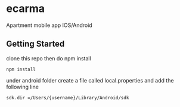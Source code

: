 # ecarma
Apartment mobile app IOS/Android 

## Getting Started
clone this repo then do npm install

```
npm install
```
under android folder create a file called local.properties and add the following line 

```
sdk.dir =/Users/{username}/Library/Android/sdk
```
